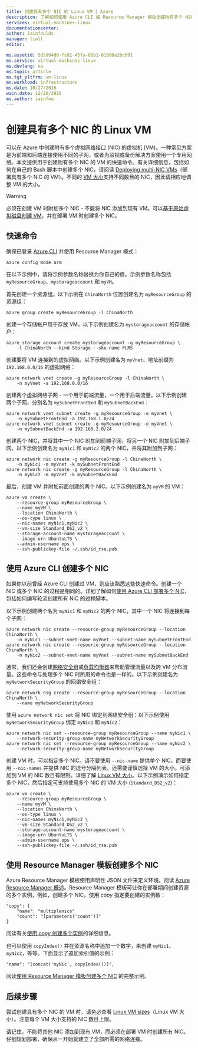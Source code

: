 ```yaml
---
title: 创建具有多个 NIC 的 Linux VM | Azure
description: 了解如何使用 Azure CLI 或 Resource Manager 模板创建附有多个 NIC 的 Linux VM。
services: virtual-machines-linux
documentationcenter: 
author: iainfoulds
manager: timlt
editor: 

ms.assetid: 5d2d04d0-fc62-45fa-88b1-61808a2bc691
ms.service: virtual-machines-linux
ms.devlang: na
ms.topic: article
ms.tgt_pltfrm: vm-linux
ms.workload: infrastructure
ms.date: 10/27/2016
wacn.date: 12/20/2016
ms.author: iainfou
---
```


# 创建具有多个 NIC 的 Linux VM
可以在 Azure 中创建附有多个虚拟网络接口 (NIC) 的虚拟机 (VM)。一种常见方案是为前端和后端连接使用不同的子网，或者为监视或备份解决方案使用一个专用网络。本文提供用于创建附有多个 NIC 的 VM 的快速命令。有关详细信息，包括如何在自己的 Bash 脚本中创建多个 NIC，请阅读 [Deploying multi-NIC VMs](../virtual-network/virtual-network-deploy-multinic-arm-cli.md)（部署具有多个 NIC 的 VM）。不同的 [VM 大小](./virtual-machines-linux-sizes.md)支持不同数目的 NIC，因此请相应地调整 VM 的大小。

> [!WARNING]
必须在创建 VM 时附加多个 NIC - 不能将 NIC 添加到现有 VM。可以[基于原始虚拟磁盘创建 VM](./virtual-machines-linux-copy-vm.md)，并在部署 VM 时创建多个 NIC。
> 
> 

## 快速命令
确保已登录 [Azure CLI](../xplat-cli-install.md) 并使用 Resource Manager 模式：

    azure config mode arm

在以下示例中，请将示例参数名称替换为你自己的值。示例参数名称包括 `myResourceGroup`、`mystorageaccount` 和 `myVM`。

首先创建一个资源组。以下示例在 `ChinaNorth` 位置创建名为 `myResourceGroup` 的资源组：

    azure group create myResourceGroup -l ChinaNorth

创建一个存储帐户用于存放 VM。以下示例创建名为 `mystorageaccount` 的存储帐户：

    azure storage account create mystorageaccount -g myResourceGroup \
        -l ChinaNorth --kind Storage --sku-name PLRS

创建要将 VM 连接到的虚拟网络。以下示例创建名为 `myVnet`、地址前缀为 `192.168.0.0/16` 的虚拟网络：

    azure network vnet create -g myResourceGroup -l ChinaNorth \
        -n myVnet -a 192.168.0.0/16

创建两个虚拟网络子网 - 一个用于前端流量，一个用于后端流量。以下示例创建两个子网，分别名为 `mySubnetFrontEnd` 和 `mySubnetBackEnd`：

    azure network vnet subnet create -g myResourceGroup -e myVnet \
        -n mySubnetFrontEnd -a 192.168.1.0/24
    azure network vnet subnet create -g myResourceGroup -e myVnet \
        -n mySubnetBackEnd -a 192.168.2.0/24

创建两个 NIC，并将其中一个 NIC 附加到前端子网，将另一个 NIC 附加到后端子网。以下示例创建名为 `myNic1` 和 `myNic2` 的两个 NIC，并将其附加到子网：

    azure network nic create -g myResourceGroup -l ChinaNorth \
        -n myNic1 -m myVnet -k mySubnetFrontEnd
    azure network nic create -g myResourceGroup -l ChinaNorth \
        -n myNic2 -m myVnet -k mySubnetBackEnd

最后，创建 VM 并附加前面创建的两个 NIC。以下示例创建名为 `myVM` 的 VM：

    azure vm create \
        --resource-group myResourceGroup \
        --name myVM \
        --location ChinaNorth \
        --os-type linux \
        --nic-names myNic1,myNic2 \
        --vm-size Standard_DS2_v2 \
        --storage-account-name mystorageaccount \
        --image-urn UbuntuLTS \
        --admin-username ops \
        --ssh-publickey-file ~/.ssh/id_rsa.pub

## 使用 Azure CLI 创建多个 NIC
如果你以前曾经 Azure CLI 创建过 VM，则应该熟悉这些快速命令。创建一个 NIC 或多个 NIC 的过程是相同的。详细了解如何[使用 Azure CLI 部署多个 NIC](../virtual-network/virtual-network-deploy-multinic-arm-cli.md)，包括如何编写轮流创建所有 NIC 的过程脚本。

以下示例创建两个名为 `myNic1` 和 `myNic2` 的两个 NIC，其中一个 NIC 将连接到每个子网：

    azure network nic create --resource-group myResourceGroup --location ChinaNorth \
        -n myNic1 --subnet-vnet-name myVnet --subnet-name mySubnetFrontEnd
    azure network nic create --resource-group myResourceGroup --location ChinaNorth \
        -n myNic2 --subnet-vnet-name myVnet --subnet-name mySubnetBackEnd

通常，我们还会创建[网络安全组](../virtual-network/virtual-networks-nsg.md)或[负载均衡器](../load-balancer/load-balancer-overview.md)来帮助管理流量以及跨 VM 分布流量。这些命令与处理多个 NIC 时所用的命令也是一样的。以下示例创建名为 `myNetworkSecurityGroup` 的网络安全组：

    azure network nsg create --resource-group myResourceGroup --location ChinaNorth \
        --name myNetworkSecurityGroup

使用 `azure network nic set` 将 NIC 绑定到网络安全组：以下示例使用 `myNetworkSecurityGroup` 绑定 `myNic1` 和 `myNic2`：

    azure network nic set --resource-group myResourceGroup --name myNic1 \
        --network-security-group-name myNetworkSecurityGroup
    azure network nic set --resource-group myResourceGroup --name myNic2 \
        --network-security-group-name myNetworkSecurityGroup

创建 VM 时，可以指定多个 NIC。请不要使用 `--nic-name` 提供单个 NIC，而要使用 `--nic-names` 并提供 NIC 的逗号分隔列表。还需要谨慎选择 VM 的大小。可添加到 VM 的 NIC 数目有限制。详细了解 [Linux VM 大小](./virtual-machines-linux-sizes.md)。以下示例演示如何指定多个 NIC，然后指定可支持使用多个 NIC 的 VM 大小 (`Standard_DS2_v2`)：

    azure vm create \
        --resource-group myResourceGroup \
        --name myVM \
        --location ChinaNorth \
        --os-type linux \
        --nic-names myNic1,myNic2 \
        --vm-size Standard_DS2_v2 \
        --storage-account-name mystorageaccount \
        --image-urn UbuntuLTS \
        --admin-username ops \
        --ssh-publickey-file ~/.ssh/id_rsa.pub

## 使用 Resource Manager 模板创建多个 NIC
Azure Resource Manager 模板使用声明性 JSON 文件来定义环境。阅读 [Azure Resource Manager 概述](../azure-resource-manager/resource-group-overview.md)。Resource Manager 模板可让你在部署期间创建资源的多个实例，例如，创建多个 NIC。使用 *copy* 指定要创建的实例数：

    "copy": {
        "name": "multiplenics"
        "count": "[parameters('count')]"
    }

阅读有关[使用 *copy* 创建多个实例](../azure-resource-manager/resource-group-create-multiple.md)的详细信息。

也可以使用 `copyIndex()` 并在资源名称中追加一个数字，来创建 `myNic1`、`myNic2`，等等。下面显示了追加索引值的示例：

    "name": "[concat('myNic', copyIndex())]", 

阅读[使用 Resource Manager 模板创建多个 NIC](../virtual-network/virtual-network-deploy-multinic-arm-template.md) 的完整示例。

## 后续步骤
尝试创建具有多个 NIC 的 VM 时，请务必查看 [Linux VM sizes](./virtual-machines-linux-sizes.md)（Linux VM 大小）。注意每个 VM 大小支持的 NIC 数目上限。

请记住，不能将其他 NIC 添加到现有 VM，而必须在部署 VM 时创建所有 NIC。仔细规划部署，确保从一开始就建立了全部所需的网络连接。

<!---HONumber=Mooncake_1212_2016-->